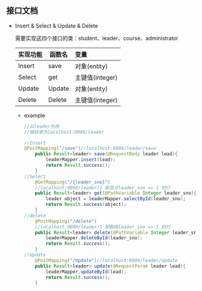 ## 接口文档

* Insert & Select & Update & Delete

  需要实现这四个接口的类：student、leader、course、administrator

  | 实现功能 | 函数名 | 变量            |
  | -------- | ------ | :-------------- |
  | Insert   | save   | 对象(entity)    |
  | Select   | get    | 主键值(integer) |
  | Update   | Update | 对象(entity)    |
  | Delete   | Delete | 主键值(integer) |

  * example

    ```java
    //以leader为例
    //根目录为localhost:9090/leader
    
    //Insert
    @PostMapping("/save")//localhost:9090/leader/save
        public Result<leader> save(@RequestBody leader lead){
            leaderMapper.insert(lead);
            return Result.success();
        }
    //Select
        @GetMapping("/{leader_sno}")
    	//localhost:9090/leader/1 即显示leader_sno == 1 的行
        public Result<leader> get(@PathVariable Integer leader_sno){
            leader object = leaderMapper.selectById(leader_sno);
            return Result.success(object);
        }
    //delete
        @PostMapping("/delete")
    	//localhost:9090/leader/1 即删除leader_sno == 1 的行
        public Result<leader> delete(@PathVariable Integer leader_sno){
            leaderMapper.deleteById(leader_sno);
            return Result.success();
        }
    //Update
        @PostMapping("/Update")//localhost:9090/leader/Update
        public Result<leader> update(@RequestParam leader lead){
            leaderMapper.updateById(lead);
            return Result.success();
        }
    ```

    



